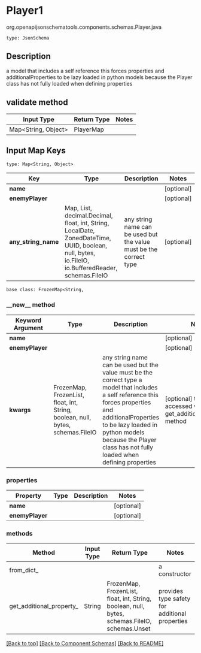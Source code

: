 # Player1
org.openapijsonschematools.components.schemas.Player.java
```
type: JsonSchema
```

## Description
a model that includes a self reference this forces properties and additionalProperties to be lazy loaded in python models because the Player class has not fully loaded when defining properties

## validate method
| Input Type | Return Type | Notes |
| ---------- | ----------- | ----- |
| Map<String, Object> | PlayerMap | |

## Input Map Keys
```
type: Map<String, Object>
```
Key | Type |  Description | Notes
------------ | ------------- | ------------- | -------------
**name** |  |  | [optional]
**enemyPlayer** |  |  | [optional]
**any_string_name** | Map, List, decimal.Decimal, float, int, String, LocalDate, ZonedDateTime, UUID, boolean, null, bytes, io.FileIO, io.BufferedReader, schemas.FileIO | any string name can be used but the value must be the correct type | [optional]

```
base class: FrozenMap<String, 
```
### &lowbar;&lowbar;new&lowbar;&lowbar; method
Keyword Argument | Type | Description | Notes
---------------- | ---- | ----------- | -----
**name** |  |  | [optional]
**enemyPlayer** |  |  | [optional]
**kwargs** | FrozenMap, FrozenList, float, int, String, boolean, null, bytes, schemas.FileIO | any string name can be used but the value must be the correct type a model that includes a self reference this forces properties and additionalProperties to be lazy loaded in python models because the Player class has not fully loaded when defining properties | [optional] typed value is accessed with the get_additional_property_ method

### properties
Property | Type | Description | Notes
-------- | ---- | ----------- | -----
**name** |  |  | [optional]
**enemyPlayer** |  |  | [optional]

### methods
Method | Input Type | Return Type | Notes
------ | ---------- | ----------- | ------
from_dict_ |  |  | a constructor
get_additional_property_ | String | FrozenMap, FrozenList, float, int, String, boolean, null, bytes, schemas.FileIO, schemas.Unset | provides type safety for additional properties

[[Back to top]](#top) [[Back to Component Schemas]](../../../README.md#Component-Schemas) [[Back to README]](../../../README.md)
